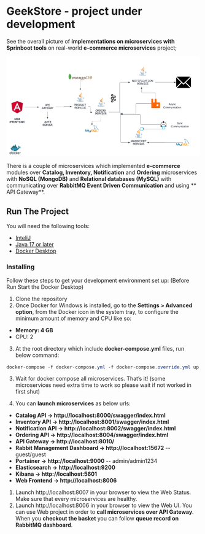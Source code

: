 # GeekStore - project under development

See the overall picture of **implementations on microservices with Sprinboot tools** on real-world **e-commerce microservices** project;

![microservices_remastered](/images/project-structure.png)

There is a couple of microservices which implemented **e-commerce** modules over **Catalog, Inventory, Notification** and **Ordering** microservices with **NoSQL (MongoDB)** and **Relational databases (MySQL)** with communicating over **RabbitMQ Event Driven Communication** and using ** API Gateway**.


## Run The Project
You will need the following tools:

* [InteliJ]()
* [Java 17 or later]()
* [Docker Desktop](https://www.docker.com/products/docker-desktop)

### Installing
Follow these steps to get your development environment set up: (Before Run Start the Docker Desktop)
1. Clone the repository
2. Once Docker for Windows is installed, go to the **Settings > Advanced option**, from the Docker icon in the system tray, to configure the minimum amount of memory and CPU like so:
* **Memory: 4 GB**
* CPU: 2
3. At the root directory which include **docker-compose.yml** files, run below command:
```csharp
docker-compose -f docker-compose.yml -f docker-compose.override.yml up -d
```
3. Wait for docker compose all microservices. That’s it! (some microservices need extra time to work so please wait if not worked in first shut)

4. You can **launch microservices** as below urls:

* **Catalog API -> http://localhost:8000/swagger/index.html**
* **Inventory API -> http://localhost:8001/swagger/index.html**
* **Notification API -> http://localhost:8002/swagger/index.html**
* **Ordering API -> http://localhost:8004/swagger/index.html**
* **API Gateway -> http://localhost:8010/**
* **Rabbit Management Dashboard -> http://localhost:15672**   -- guest/guest
* **Portainer -> http://localhost:9000**   -- admin/admin1234
* **Elasticsearch -> http://localhost:9200**
* **Kibana -> http://localhost:5601**
* **Web Frontend -> http://localhost:8006**

1. Launch http://localhost:8007 in your browser to view the Web Status. Make sure that every microservices are healthy.
2. Launch http://localhost:8006 in your browser to view the Web UI. You can use Web project in order to **call microservices over API Gateway**. When you **checkout the basket** you can follow **queue record on RabbitMQ dashboard**.